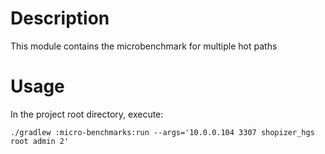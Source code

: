 # Description
This module contains the microbenchmark for multiple hot paths

# Usage

In the project root directory, execute: 

```shell
./gradlew :micro-benchmarks:run --args='10.0.0.104 3307 shopizer_hgs root admin 2'
```